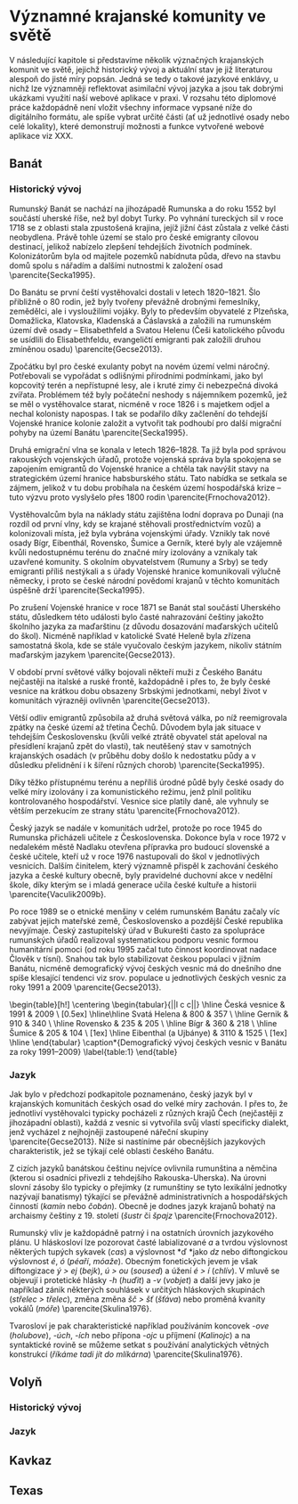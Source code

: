 # Významné krajanské komunity ve světě

V následující kapitole si představíme několik význačných krajanských komunit ve světě, jejichž historický vývoj a aktuální stav je již literaturou alespoň do jisté míry popsán. Jedná se tedy o takové jazykové enklávy, u nichž lze významněji reflektovat asimilační vývoj jazyka a jsou tak dobrými ukázkami využití naší webové aplikace v praxi. V rozsahu této diplomové práce každopádně není vložit všechny informace vypsané níže do digitálního formátu, ale spíše vybrat určité části (ať už jednotlivé osady nebo celé lokality), které demonstrují možnosti a funkce vytvořené webové aplikace viz XXX.

## Banát

### Historický vývoj

Rumunský Banát se nachází na jihozápadě Rumunska a do roku 1552 byl součástí uherské říše, než byl dobyt Turky. Po vyhnání tureckých sil v roce 1718 se z oblasti stala zpustošená krajina, jejíž jižní část zůstala z velké části neobydlena. Právě tohle území se stalo pro české emigranty cílovou destinací, jelikož nabízelo zlepšení tehdejších životních podmínek. Kolonizátorům byla od majitele pozemků nabídnuta půda, dřevo na stavbu domů spolu s nářadím a dalšími nutnostmi k založení osad \parencite{Secka1995}.

Do Banátu se první čeští vystěhovalci dostali v letech 1820–1821. Šlo přibližně o 80 rodin, jež byly tvořeny převážně drobnými řemeslníky, zemědělci, ale i vysloužilími vojáky. Byly to především obyvatelé z Plzeňska, Domažlicka, Klatovska, Kladenská a Čáslavská a založili na rumunském území dvě osady – Elisabethfeld a Svatou Helenu (Češi katolického původu se usídlili do Elisabethfeldu, evangeličtí emigranti pak založili druhou zmíněnou osadu) \parencite{Gecse2013}.

Zpočátku byl pro české exulanty pobyt na novém území velmi náročný. Potřebovali se vypořádat s odlišnými přírodními podmínkami, jako byl kopcovitý terén a nepřístupné lesy, ale i kruté zimy či nebezpečná divoká zvířata. Problémem též byly počáteční neshody s nájemníkem pozemků, jež se měl o vystěhovalce starat, nicméně v roce 1826 i s majetkem odjel a nechal kolonisty napospas. I tak se podařilo díky začlenění do tehdejší Vojenské hranice kolonie založit a vytvořit tak podhoubí pro další migrační pohyby na území Banátu \parencite{Secka1995}.

Druhá emigrační vlna se konala v letech 1826–1828. Ta již byla pod správou rakouských vojenských úřadů, protože vojenská správa byla spokojena se zapojením emigrantů do Vojenské hranice a chtěla tak navýšit stavy na strategickém území hranice habsburského státu. Tato nabídka se setkala se zájmem, jelikož v tu dobu probíhala na českém území hospodářská krize – tuto výzvu proto vyslyšelo přes 1800 rodin \parencite{Frnochova2012}.

Vystěhovalcům byla na náklady státu zajištěna lodní doprava po Dunaji (na rozdíl od první vlny, kdy se krajané stěhovali prostřednictvím vozů) a kolonizovali místa, jež byla vybrána vojenskými úřady. Vznikly tak nové osady Bígr, Eibenthál, Rovensko, Šumice a Gerník, které byly ale vzájemně kvůli nedostupnému terénu do značné míry izolovány a vznikaly tak uzavřené komunity. S okolním obyvatelstvem (Rumuny a Srby) se tedy emigranti příliš nestýkali a s úřady Vojenské hranice komunikovali výlučně německy, i proto se české národní povědomí krajanů v těchto komunitách úspěšně drží \parencite{Secka1995}.

Po zrušení Vojenské hranice v roce 1871 se Banát stal součástí Uherského státu, důsledkem této události bylo časté nahrazování češtiny jakožto školního jazyka za maďarštinu (z důvodu dosazování maďarských učitelů do škol). Nicméně například v katolické Svaté Heleně byla zřízena samostatná škola, kde se stále vyučovalo českým jazykem, nikoliv státním maďarským jazykem \parencite{Gecse2013}.

V období první světové války bojovali někteří muži z Českého Banátu nejčastěji na italské a ruské frontě, každopádně i přes to, že byly české vesnice na krátkou dobu obsazeny Srbskými jednotkami, nebyl život v komunitách výrazněji ovlivněn \parencite{Gecse2013}.

Větší odliv emigrantů způsobila až druhá světová válka, po níž reemigrovala zpátky na české území až třetina Čechů. Důvodem byla jak situace v tehdejším Československu (kvůli velké ztrátě obyvatel stát apeloval na přesídlení krajanů zpět do vlasti), tak neutěšený stav v samotných krajanských osadách (v průběhu doby došlo k nedostatku půdy a v důsledku přelidnění i k šíření různých chorob) \parencite{Secka1995}.

Díky těžko přístupnému terénu a nepříliš úrodné půdě byly české osady do velké míry izolovány i za komunistického režimu, jenž plnil politiku kontrolovaného hospodářství. Vesnice sice platily daně, ale vyhnuly se větším perzekucím ze strany státu \parencite{Frnochova2012}.

Český jazyk se nadále v komunitách udržel, protože po roce 1945 do Rumunska přicházeli učitele z Československa. Dokonce byla v roce 1972 v nedalekém městě Nadlaku otevřena přípravka pro budoucí slovenské a české učitele, kteří už v roce 1976 nastupovali do škol v jednotlivých vesnicích. Dalším činitelem, který významně přispěl k zachování českého jazyka a české kultury obecně, byly pravidelné duchovní akce v nedělní škole, díky kterým se i mladá generace učila české kultuře a historii \parencite{Vaculik2009b}.

Po roce 1989 se o etnické menšiny v celém rumunském Banátu začaly víc zabývat jejich mateřské země, Československo a pozdější České republika nevyjímaje. Český zastupitelský úřad v Bukurešti často za spolupráce rumunských úřadů realizoval systematickou podporu vesnic formou humanitární pomoci (od roku 1995 začal tuto činnost koordinovat nadace Člověk v tísní). Snahou tak bylo stabilizovat českou populaci v jižním Banátu, nicméně demografický vývoj českých vesnic má do dnešního dne spíše klesající tendenci viz srov. populace u jednotlivých českých vesnic za roky 1991 a 2009 \parencite{Gecse2013}.

\begin{table}[h!]
\centering
\begin{tabular}{||l c c||}
\hline
Česká vesnice & 1991 & 2009 \\ [0.5ex]
\hline\hline
Svatá Helena & 800 & 357 \\
\hline
Gernik & 910 & 340 \\
\hline
Rovensko & 235 & 205 \\
\hline
Bígr & 360 & 218 \\
\hline
Šumice & 205 & 104 \\ [1ex]
\hline
Eibenthal (a Ujbánye) & 3110 & 1525 \\ [1ex]
\hline
\end{tabular}
\caption\*{Demografický vývoj českých vesnic v Banátu za roky 1991–2009}
\label{table:1}
\end{table}

### Jazyk

Jak bylo v předchozí podkapitole poznamenáno, český jazyk byl v krajanských komunitách českých osad do velké míry zachován. I přes to, že jednotliví vystěhovalci typicky pocházeli z různých krajů Čech (nejčastěji z jihozápadní oblasti), každá z vesnic si vytvořila svůj vlastí specificky dialekt, jenž vycházel z nejhojněji zastoupené nářeční skupiny \parencite{Gecse2013}. Níže si nastíníme pár obecnějších jazykových charakteristik, jež se týkají celé oblasti českého Banátu.

Z cizích jazyků banátskou češtinu nejvíce ovlivnila rumunština a němčina (kterou si osadníci přivezli z tehdejšího Rakouska-Uherska). Na úrovni slovní zásoby šlo typicky o přejímky (z rumunštiny se tyto lexikální jednotky nazývají banatismy) týkající se převážně administrativních a hospodářských činností (_kamín_ nebo _čobán_). Obecně je dodnes jazyk krajanů bohatý na archaismy češtiny z 19. století (_šustr_ či _špajz_ \parencite{Frnochova2012}.

Rumunský vliv je každopádně patrný i na ostatních úrovních jazykového plánu. U hláskosloví lze pozorovat časté labializované _a_ a tvrdou výslovnost některých tupých sykavek (_cas_) a výslovnost *ď *jako _dz_ nebo diftongickou výslovnost _é_, _ó_ (_péaří_, _móaže_). Obecným fonetických jevem je však diftongizace _ý > ej_ (_bejk_), _ú > ou_ (_soused_) a úžení _é > í_ (_chlív_). V mluvě se objevují i protetické hlásky _-h_ (_huďit_) a _-v_ (_vobjet_) a další jevy jako je například zánik některých souhlásek v určitých hláskových skupinách (_střelec > třelec_), změna změna _šč > šť_ (_šťáva_) nebo proměná kvanity vokálů (_móře_) \parencite{Skulina1976}.

Tvarosloví je pak charakteristické například používáním koncovek _-ove_ (_holubove_), _-úch_, _-ích_ nebo přípona _-ojc_ u příjmení (_Kalinojc_) a na syntaktické rovině se můžeme setkat s používání analytických větných konstrukcí (_říkáme tadi jít do mlíkárna_) \parencite{Skulina1976}.

## Volyň

### Historický vývoj

### Jazyk

## Kavkaz

## Texas
